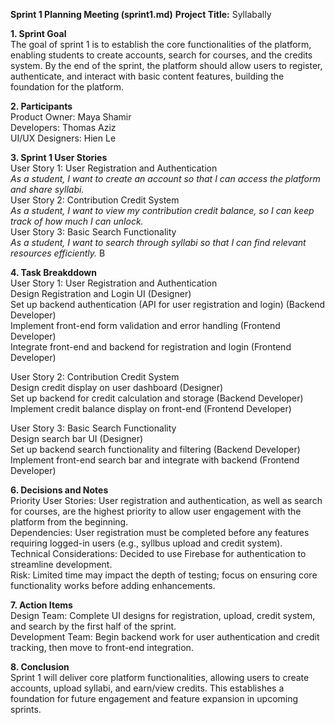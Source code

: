 **Sprint 1 Planning Meeting (sprint1.md)**
**Project Title:** Syllabally

**1.  Sprint Goal** <br>
The goal of sprint 1 is to establish the core functionalities of the platform, enabling students to create accounts, search for courses, and the credits system. By the end of the sprint, the platform should allow users to register, authenticate, and interact with basic content features, building the foundation for the platform.

**2. Participants** <br>
Product Owner: Maya Shamir <br>
Developers: Thomas Aziz <br>
UI/UX Designers: Hien Le 

**3. Sprint 1 User Stories** <br>
User Story 1: User Registration and Authentication <br>
*As a student, I want to create an account so that I can access the platform and share syllabi.* <br>
User Story 2: Contribution Credit System <br>
*As a student, I want to view my contribution credit balance, so I can keep track of how much I can unlock.* <br>
User Story 3: Basic Search Functionality <br>
*As a student, I want to search through syllabi so that I can find relevant resources efficiently.* B

**4. Task Breakddown** <br>
User Story 1: User Registration and Authentication <br>
Design Registration and Login UI  (Designer) <br>
Set up backend authentication (API for user registration and login) (Backend Developer) <br>
Implement front-end form validation and error handling  (Frontend Developer) <br>
Integrate front-end and backend for registration and login (Frontend Developer) <br>

User Story 2: Contribution Credit System <br>
Design credit display on user dashboard (Designer) <br>
Set up backend for credit calculation and storage (Backend Developer) <br>
Implement credit balance display on front-end (Frontend Developer) <br>

User Story 3: Basic Search Functionality <br>
Design search bar UI (Designer) <br>
Set up backend search functionality and filtering (Backend Developer) <br>
Implement front-end search bar and integrate with backend (Frontend Developer) <br>

**6. Decisions and Notes** <br>
Priority User Stories: User registration and authentication, as well as search for courses, are the highest priority to allow user engagement with the platform from the beginning. <br>
Dependencies: User registration must be completed before any features requiring logged-in users (e.g., syllbus upload and credit system). <br>
Technical Considerations: Decided to use Firebase for authentication to streamline development. <br>
Risk: Limited time may impact the depth of testing; focus on ensuring core functionality works before adding enhancements. <br>

**7. Action Items** <br>
Design Team: Complete UI designs for registration, upload, credit system, and search by the first half of the sprint. <br>
Development Team: Begin backend work for user authentication and credit tracking, then move to front-end integration. <br>

**8. Conclusion** <br>
Sprint 1 will deliver core platform functionalities, allowing users to create accounts, upload syllabi, and earn/view credits. This establishes a foundation for future engagement and feature expansion in upcoming sprints.


